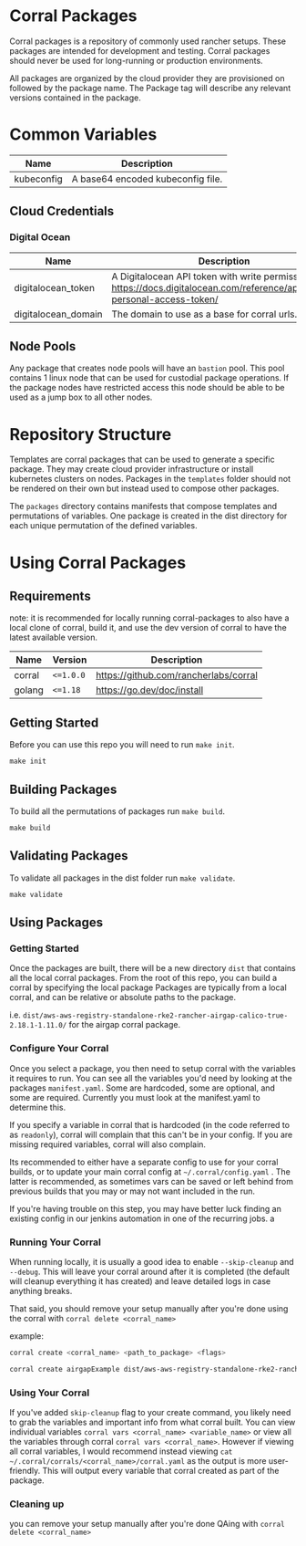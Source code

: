 # Corral Packages

Corral packages is a repository of commonly used rancher setups.  These packages are intended for development and 
testing.  Corral packages should never be used for long-running or production environments.

All packages are organized by the cloud provider they are provisioned on followed by the package name.  The Package tag
will describe any relevant versions contained in the package.

# Common Variables

| Name       | Description                       |
|------------|-----------------------------------|
| kubeconfig | A base64 encoded kubeconfig file. |

## Cloud Credentials

### Digital Ocean
| Name                | Description                                                                                                               |
|---------------------|---------------------------------------------------------------------------------------------------------------------------|
| digitalocean_token  | A Digitalocean API token with write permission. https://docs.digitalocean.com/reference/api/create-personal-access-token/ |
| digitalocean_domain | The domain to use as a base for corral urls.                                                                              |

## Node Pools

Any package that creates node pools will have an `bastion` pool.  This pool contains 1 linux node that can be used
for custodial package operations.  If the package nodes have restricted access this node should be able to be used as a
jump box to all other nodes.

# Repository Structure

Templates are corral packages that can be used to generate a specific package.  They may create cloud provider infrastructure or
install kubernetes clusters on nodes.  Packages in the `templates` folder should not be rendered on their own but instead
used to compose other packages.

The `packages` directory contains manifests that compose templates and permutations of variables.  One package is created
in the dist directory for each unique permutation of the defined variables.


# Using Corral Packages

## Requirements

note: it is recommended for locally running corral-packages to also have a local clone of corral, build it, and use the dev version of corral to have the latest available version. 

| Name   | Version   | Description                           |
|--------|-----------|---------------------------------------|
| corral | `<=1.0.0` | https://github.com/rancherlabs/corral |
| golang | `<=1.18`  | https://go.dev/doc/install            |

## Getting Started

Before you can use this repo you will need to run `make init`.

```shell
make init
```

## Building Packages

To build all the permutations of packages run `make build`.

```shell
make build
```

## Validating Packages

To validate all packages in the dist folder run `make validate`.

```shell
make validate
```


## Using Packages

### Getting Started

Once the packages are built, there will be a new directory `dist` that contains all the local corral packages. From the root of this repo, you can build a corral by specifying the local package Packages are typically from a local corral, and can be relative or absolute paths to the package. 

i.e. `dist/aws-aws-registry-standalone-rke2-rancher-airgap-calico-true-2.18.1-1.11.0/` for the airgap corral package. 

### Configure Your Corral
Once you select a package, you then need to setup corral with the variables it requires to run. You can see all the variables you'd need by looking at the packages `manifest.yaml`. Some are hardcoded, some are optional, and some are required. Currently you must look at the manifest.yaml to determine this. 

If you specify a variable in corral that is hardcoded (in the code referred to as `readonly`), corral will complain that this can't be in your config. If you are missing required variables, corral will also complain. 

Its recommended to either have a separate config to use for your corral builds, or to update your main corral config at `~/.corral/config.yaml` . The latter is recommended, as sometimes vars can be saved or left behind from previous builds that you may or may not want included in the run.

If you're having trouble on this step, you may have better luck finding an existing config in our jenkins automation in one of the recurring jobs. a

### Running Your Corral
When running locally, it is usually a good idea to enable `--skip-cleanup` and `--debug`. This will leave your corral around after it is completed (the default will cleanup everything it has created) and leave detailed logs in case anything breaks. 

That said, you should remove your setup manually after you're done using the corral with `corral delete <corral_name>`

example:

```bash
corral create <corral_name> <path_to_package> <flags>

corral create airgapExample dist/aws-aws-registry-standalone-rke2-rancher-airgap-calico-true-2.18.1-1.11.0/ --skip-cleanup --debug
```

### Using Your Corral
If you've added `skip-cleanup` flag to your create command, you likely need to grab the variables and important info from what corral built. You can view individual variables `corral vars <corral_name> <variable_name>` or view all the variables through corral `corral vars <corral_name>`. However if viewing all corral variables, I would recommend instead viewing `cat ~/.corral/corrals/<corral_name>/corral.yaml` as the output is more user-friendly. This will output every variable that corral created as part of the package. 

### Cleaning up
you can remove your setup manually after you're done QAing with `corral delete <corral_name>`
